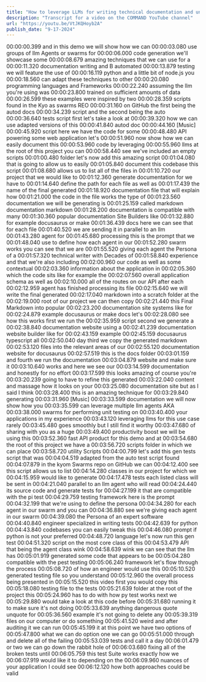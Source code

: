 ```yaml
---
title: "How to leverage LLMs for writing technical documentation and unit tests"
description: "Transcript for a video on the COMMAND YouTube channel"
url: "https://youtu.be/VtJKQHoyb2A"
publish_date: "9-17-2024"
---
```


00:00:00.399 and in this demo we will show how we can
00:00:03.080 use groups of llm Agents or swarms for
00:00:06.000 code generation we'll showcase some
00:00:08.679 amazing techniques that we can use for a
00:00:11.320 documentation writing and B automated
00:00:13.879 testing we will feature the use of
00:00:16.119 python and a little bit of node.js you
00:00:18.560 can adapt these techniques to other
00:00:20.080 programming languages and Frameworks
00:00:22.240 assuming the llm you're using was
00:00:23.800 trained on sufficient amounts of data
00:00:26.599 these examples were inspired by two
00:00:28.359 scripts found in the Kyo as swarms REO
00:00:31.160 on GitHub the first being the autod docs
00:00:34.239 script and the second being the auto
00:00:36.640 tests script first let's take a look at
00:00:39.320 how we can use adapted versions of this
00:00:41.840 autod doc
00:00:44.160 [Music]
00:00:45.920 script here we have the code for some
00:00:48.480 API powering some web application let's
00:00:51.960 now show how we can easily document this
00:00:53.960 code by leveraging
00:00:55.960 llms at the root of this project you can
00:00:58.440 see we've included an empty scripts
00:01:00.480 folder let's now add this amazing script
00:01:04.080 that is going to allow us to easily
00:01:05.840 document this codebase this script
00:01:08.680 allows us to list all of the files in
00:01:10.720 our project that we would like to
00:01:12.360 generate documentation for we have to
00:01:14.640 define the path for each file as well as
00:01:17.439 the name of the final generated
00:01:18.920 documentation file that will explain how
00:01:21.000 the code in the file works the type of
00:01:23.560 documentation we will be generating is
00:01:25.159 called markdown documentation markdown
00:01:28.200 documentation is compatible with many
00:01:30.360 popular documentation Site Builders like
00:01:32.880 for example docusaurus or make
00:01:36.439 docs here we can see that for each file
00:01:40.520 we are sending it in parallel to an llm
00:01:43.280 agent for
00:01:45.680 processing this is the prompt that we
00:01:48.040 use to define how each agent in our
00:01:52.280 swarm works you can see that we are
00:01:55.520 giving each agent the Persona of a
00:01:57.320 technical writer with Decades of
00:01:58.840 experience and that we're also including
00:02:00.960 our code as well as some contextual
00:02:03.360 information about the application in
00:02:05.360 which the code sits like for example the
00:02:07.560 overall application schema as well as
00:02:10.000 all of the routes on our API after each
00:02:12.959 agent has finished processing its file
00:02:15.640 we will write the final generated
00:02:17.040 markdown into a scratch folder at the
00:02:19.000 root of our project we can then copy
00:02:21.440 this Final Markdown into popular
00:02:23.200 documentation site systems like for
00:02:24.879 example docusaurus or make docs let's
00:02:28.080 see how this works first we run the
00:02:35.959 script second we generate a
00:02:38.840 documentation website using a
00:02:41.239 documentation website builder like for
00:02:43.159 example
00:02:45.159 docusaurus typescript all
00:02:50.040 day third we copy the generated markdown
00:02:53.120 files into the relevant areas of our
00:02:55.120 documentation website for docusaurus
00:02:57.519 this is the docs folder
00:03:01.159 and fourth we run the documentation
00:03:04.879 website and make sure it
00:03:10.640 works and here we see our
00:03:14.599 documentation and honestly for no effort
00:03:17.599 this looks amazing of course you're
00:03:20.239 going to have to refine this generated
00:03:22.040 content and massage how it looks on your
00:03:25.080 documentation site but as I said I think
00:03:28.400 this is an amazing technique for
00:03:29.840 generating
00:03:31.960 [Music]
00:03:33.599 documentation we will now show how you
00:03:35.599 can leverage multiple llm agents AKA
00:03:38.000 swarms for performing unit testing on
00:03:40.400 your applications in my experience
00:03:43.120 leveraging llms for this use case rarely
00:03:45.480 goes smoothly but I still find it worthy
00:03:47.680 of sharing with you as a huge
00:03:49.400 productivity boost we will be using this
00:03:52.360 fast API product for this demo and at
00:03:54.680 the root of this project we have a
00:03:56.720 scripts folder in which we can place
00:03:58.720 utility Scripts
00:04:00.799 let's add this gen tests script that was
00:04:04.519 adapted from the auto test script found
00:04:07.879 in the kyom Swarms repo on GitHub we can
00:04:12.400 see this script allows us to list
00:04:14.280 classes in our project for which we
00:04:15.959 would like to generate
00:04:17.478 tests each listed class will be sent in
00:04:21.040 parallel to an llm agent who will read
00:04:24.440 its source code and generate tests for
00:04:27.199 it that are compatible with the pi test
00:04:29.759 testing framework here is the prompt
00:04:32.199 that we're using to define the persona
00:04:34.280 for each agent in our swarm and you can
00:04:36.880 see we're giving each agent in our swarm
00:04:39.080 the Persona of an expert software
00:04:40.840 engineer specialized in writing tests
00:04:42.639 for python
00:04:43.840 codebases you can easily tweak this
00:04:46.080 prompt if python is not your preferred
00:04:48.720 language let's now run this gen test
00:04:51.320 script on the most core class of this
00:04:53.479 API that being the agent class wink
00:04:58.639 wink we can see that the llm has
00:05:01.919 generated some code that appears to be
00:05:04.280 compatible with the pest testing
00:05:06.240 framework let's flow through the process
00:05:08.720 of how an engineer would use this
00:05:10.520 generated testing file so you understand
00:05:12.960 the overall process being presented in
00:05:15.520 this video first you would copy this
00:05:18.080 testing file to the tests
00:05:21.639 folder at the root of the project this
00:05:24.960 has to do with how py test works next we
00:05:29.880 would take a look at this code before
00:05:31.680 running it to make sure it's not doing
00:05:33.639 anything dangerous quote unquote for
00:05:36.560 example it's not going to delete any
00:05:39.319 files on our computer or do something
00:05:41.520 weird and after auditing it we can run
00:05:45.199 it at this point we have two options of
00:05:47.800 what we can do option one we can go
00:05:51.000 through and delete all of the failing
00:05:53.039 tests and call it a day
00:06:01.479 or two we can go down the rabbit hole of
00:06:03.680 fixing all of the broken tests until
00:06:05.759 this test Suite works exactly how we
00:06:07.919 would like it to depending on the
00:06:09.960 nuances of your application I could see
00:06:12.120 how both approaches could be valid
